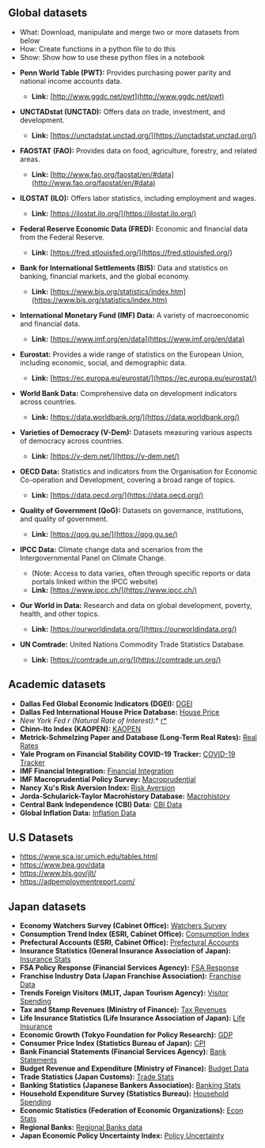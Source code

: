 ## Global datasets

- What: Download, manipulate and merge two or more datasets from below
- How: Create functions in a python file to do this
- Show: Show how to use these python files in a notebook

* **Penn World Table (PWT):** Provides purchasing power parity and national income accounts data.
    * **Link:** [http://www.ggdc.net/pwt](http://www.ggdc.net/pwt)

* **UNCTADstat (UNCTAD):** Offers data on trade, investment, and development.
    * **Link:** [https://unctadstat.unctad.org/](https://unctadstat.unctad.org/)

* **FAOSTAT (FAO):** Provides data on food, agriculture, forestry, and related areas.
    * **Link:** [http://www.fao.org/faostat/en/#data](http://www.fao.org/faostat/en/#data)

* **ILOSTAT (ILO):** Offers labor statistics, including employment and wages.
    * **Link:** [https://ilostat.ilo.org/](https://ilostat.ilo.org/)

* **Federal Reserve Economic Data (FRED):** Economic and financial data from the Federal Reserve.
    * **Link:** [https://fred.stlouisfed.org/](https://fred.stlouisfed.org/)

* **Bank for International Settlements (BIS):** Data and statistics on banking, financial markets, and the global economy.
    * **Link:** [https://www.bis.org/statistics/index.htm](https://www.bis.org/statistics/index.htm)

* **International Monetary Fund (IMF) Data:** A variety of macroeconomic and financial data.
    * **Link:** [https://www.imf.org/en/data](https://www.imf.org/en/data)

* **Eurostat:** Provides a wide range of statistics on the European Union, including economic, social, and demographic data.
    * **Link:** [https://ec.europa.eu/eurostat/](https://ec.europa.eu/eurostat/)

* **World Bank Data:** Comprehensive data on development indicators across countries.
    * **Link:** [https://data.worldbank.org/](https://data.worldbank.org/)

* **Varieties of Democracy (V-Dem):** Datasets measuring various aspects of democracy across countries.
    * **Link:** [https://v-dem.net/](https://v-dem.net/)

* **OECD Data:** Statistics and indicators from the Organisation for Economic Co-operation and Development, covering a broad range of topics.
    * **Link:** [https://data.oecd.org/](https://data.oecd.org/)

* **Quality of Government (QoG):** Datasets on governance, institutions, and quality of government.
    * **Link:** [https://qog.gu.se/](https://qog.gu.se/)

* **IPCC Data:** Climate change data and scenarios from the Intergovernmental Panel on Climate Change.
    * (Note: Access to data varies, often through specific reports or data portals linked within the IPCC website)
    * **Link:** [https://www.ipcc.ch/](https://www.ipcc.ch/)

* **Our World in Data:** Research and data on global development, poverty, health, and other topics.
    * **Link:** [https://ourworldindata.org/](https://ourworldindata.org/)

* **UN Comtrade:** United Nations Commodity Trade Statistics Database.
    * **Link:** [https://comtrade.un.org/](https://comtrade.un.org/)


## Academic datasets

* **Dallas Fed Global Economic Indicators (DGEI):** [DGEI](https://www.dallasfed.org/research/international/dgei)
* **Dallas Fed International House Price Database:** [House Price](https://www.dallasfed.org/research/international/houseprice#data)
* **New York Fed r* (Natural Rate of Interest):** [r*](https://www.newyorkfed.org/research/policy/rstar)
* **Chinn-Ito Index (KAOPEN):** [KAOPEN](https://web.pdx.edu/~ito/Chinn-Ito_website.htm)
* **Metrick-Schmelzing Paper and Database (Long-Term Real Rates):** [Real Rates](https://som.yale.edu/centers/program-on-financial-stability/metrick-schmelzing-paper-and-database)
* **Yale Program on Financial Stability COVID-19 Tracker:** [COVID-19 Tracker](https://som.yale.edu/centers/program-on-financial-stability/covid-19-tracker)
* **IMF Financial Integration:** [Financial Integration](https://www.imf.org/en/Publications/WP/Issues/2017/05/10/International-Financial-Integration-in-the-Aftermath-of-the-Global-Financial-Crisis-44906)
* **IMF Macroprudential Policy Survey:** [Macroprudential](https://www.elibrary-areaer.imf.org/Macroprudential/Pages/Home.aspx)
* **Nancy Xu's Risk Aversion Index:** [Risk Aversion](https://www.nancyxu.net/risk-aversion-index)
* **Jorda-Schularick-Taylor Macrohistory Database:** [Macrohistory](https://www.nber.org/research/data/jorda-schularick-taylor-macrohistory)
* **Central Bank Independence (CBI) Data:** [CBI Data](https://sites.google.com/site/carogarriga/cbi-data-1)
* **Global Inflation Data:** [Inflation Data](https://www.worldbank.org/en/research/brief/inflation-database)

## U.S Datasets
- https://www.sca.isr.umich.edu/tables.html
- https://www.bea.gov/data
- https://www.bls.gov/jlt/
- https://adpemploymentreport.com/

## Japan datasets

* **Economy Watchers Survey (Cabinet Office):** [Watchers Survey](https://www5.cao.go.jp/keizai3/watcher.html)
* **Consumption Trend Index (ESRI, Cabinet Office):** [Consumption Index](https://www.esri.cao.go.jp/en/stat/shouhi/shouhi-e.html)
* **Prefectural Accounts (ESRI, Cabinet Office):** [Prefectural Accounts](https://www.esri.cao.go.jp/jp/sna/sonota/kenmin/kenmin_top.html)
* **Insurance Statistics (General Insurance Association of Japan):** [Insurance Stats](https://www.sonpo.or.jp/en/statistics/index.html)
* **FSA Policy Response (Financial Services Agency):** [FSA Response](https://www.fsa.go.jp/news/r1/20200313-2.html)
* **Franchise Industry Data (Japan Franchise Association):** [Franchise Data](https://www.jfnet.or.jp/data/data_c.html)
* **Trends Foreign Visitors (MLIT, Japan Tourism Agency):** [Visitor Spending](https://www.mlit.go.jp/kankocho/tokei_hakusyo/gaikokujinshohidoko.html)
* **Tax and Stamp Revenues (Ministry of Finance):** [Tax Revenues](https://www.mof.go.jp/tax_policy/reference/taxes_and_stamp_revenues/data.htm)
* **Life Insurance Statistics (Life Insurance Association of Japan):** [Life Insurance](https://www.seiho.or.jp/english/statistics/)
* **Economic Growth (Tokyo Foundation for Policy Research):** [GDP](https://www.tkfd.or.jp/research/detail.php?id=2983)
* **Consumer Price Index (Statistics Bureau of Japan):** [CPI](https://www.stat.go.jp/english/data/cpi/1588.html#his)
* **Bank Financial Statements (Financial Services Agency):** [Bank Statements](https://www.fsa.go.jp/status/ginkou_kessan/index.html)
* **Budget Revenue and Expenditure (Ministry of Finance):** [Budget Data](https://www.mof.go.jp/policy/budget/report/revenue_and_expenditure/index.htm)
* **Trade Statistics (Japan Customs):** [Trade Stats](https://www.customs.go.jp/toukei/info/index_e.htm)
* **Banking Statistics (Japanese Bankers Association):** [Banking Stats](https://www.zenginkyo.or.jp/stats/year2-02/)
* **Household Expenditure Survey (Statistics Bureau):** [Household Spending](https://www.stat.go.jp/data/kakei/longtime/index.html#time)
* **Economic Statistics (Federation of Economic Organizations):** [Econ Stats](https://www.zenkeijikyo.or.jp/statistics)
* **Regional Banks:** [Regional Banks data](https://www.chiginkyo.or.jp/news_topics/)
* **Japan Economic Policy Uncertainty Index:** [Policy Uncertainty](https://www.policyuncertainty.com/japan_monthly.html)